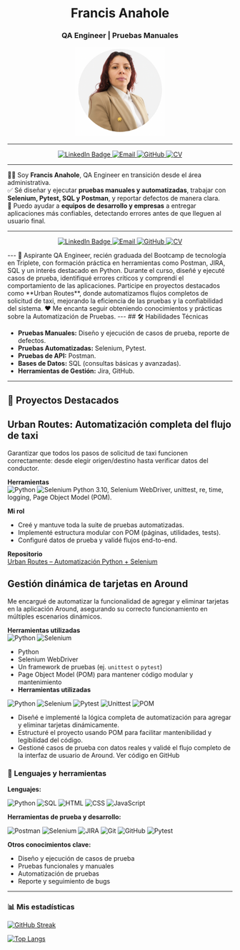 <h1 align="center">Francis Anahole</h1>
<h3 align="center">QA Engineer | Pruebas Manuales</h3>

<p align="center">
  <img src="avatar.png" alt="Francis Anahole" width="200" height="200">
</p>

---

<p align="center">
  <a href="https://www.linkedin.com/in/francis-anahole/">
    <img src="https://img.shields.io/badge/LinkedIn-0077B5?style=for-the-badge&logo=linkedin&logoColor=white" alt="LinkedIn Badge"/>
  </a>
  <a href="mailto:anaholef@gmail.com">
    <img src="https://img.shields.io/badge/Email-%23D14836.svg?style=for-the-badge&logo=gmail&logoColor=white" alt="Email"/>
  </a>
  <a href="https://github.com/FrancisAnahole">
    <img src="https://img.shields.io/badge/GitHub-%23121011.svg?style=for-the-badge&logo=github&logoColor=white" alt="GitHub"/>
  </a>
  <a href="https://drive.google.com/tu-link-de-cv" target="_blank">
    <img src="https://img.shields.io/badge/CV-%230A66C2.svg?style=for-the-badge&logo=googledrive&logoColor=white" alt="CV"/>
  </a>
</p>

---
👩‍💻 Soy **Francis Anahole**, QA Engineer en transición desde el área administrativa.  
✅ Sé diseñar y ejecutar **pruebas manuales y automatizadas**, trabajar con **Selenium, Pytest, SQL y Postman**, y reportar defectos de manera clara.  
🚀 Puedo ayudar a **equipos de desarrollo y empresas** a entregar aplicaciones más confiables, detectando errores antes de que lleguen al usuario final.  

---
<p align="center">
  <a href="https://www.linkedin.com/in/francis-anahole/">
    <img src="https://img.shields.io/badge/LinkedIn-0077B5?style=for-the-badge&logo=linkedin&logoColor=white" alt="LinkedIn Badge"/>
  </a>
  <a href="mailto:anaholef@gmail.com">
    <img src="https://img.shields.io/badge/Email-%23D14836.svg?style=for-the-badge&logo=gmail&logoColor=white" alt="Email"/>
  </a>
  <a href="https://github.com/FrancisAnahole">
    <img src="https://img.shields.io/badge/GitHub-%23121011.svg?style=for-the-badge&logo=github&logoColor=white" alt="GitHub"/>
  </a>
  <a href="https://drive.google.com/tu-link-de-cv" target="_blank">
    <img src="https://img.shields.io/badge/CV-%230A66C2.svg?style=for-the-badge&logo=googledrive&logoColor=white" alt="CV"/>
  </a>
</p>
---
🔭 Aspirante QA Engineer, recién graduada del Bootcamp de tecnología en Triplete, con formación práctica en herramientas como Postman, JIRA, SQL y un interés destacado en Python. Durante el curso, diseñé y ejecuté casos de prueba, identifiqué errores críticos y comprendí el comportamiento de las aplicaciones. Participe en proyectos destacados como **Urban Routes**, donde automatizamos flujos completos de solicitud de taxi, mejorando la eficiencia de las pruebas y la confiabilidad del sistema.  
❤️ Me encanta seguir obteniendo conocimientos y prácticas sobre la Automatización de Pruebas.
---
## 🛠️ Habilidades Técnicas

- **Pruebas Manuales:** Diseño y ejecución de casos de prueba, reporte de defectos.  
- **Pruebas Automatizadas:** Selenium, Pytest.  
- **Pruebas de API:** Postman.  
- **Bases de Datos:** SQL (consultas básicas y avanzadas).  
- **Herramientas de Gestión:** Jira, GitHub.

---
## 📂 Proyectos Destacados

##  Urban Routes: Automatización completa del flujo de taxi

Garantizar que todos los pasos de solicitud de taxi funcionen correctamente: desde elegir origen/destino hasta verificar datos del conductor.

**Herramientas**  
![Python](https://img.shields.io/badge/Python-3776AB?style=for-the-badge&logo=python&logoColor=white)
![Selenium](https://img.shields.io/badge/Selenium-43B02A?style=for-the-badge&logo=selenium&logoColor=white)
Python 3.10, Selenium WebDriver, unittest, re, time, logging, Page Object Model (POM).

**Mi rol**  
- Creé y mantuve toda la suite de pruebas automatizadas.  
- Implementé estructura modular con POM (páginas, utilidades, tests).  
- Configuré datos de prueba y validé flujos end-to-end.

**Repositorio**  
[Urban Routes – Automatización Python + Selenium](https://github.com/Francis2040/UrbanRoutes_Automatizacion_Python_Selenium)

##  Gestión dinámica de tarjetas en Around
Me encargué de automatizar la funcionalidad de agregar y eliminar tarjetas en la aplicación Around, asegurando su correcto funcionamiento en múltiples escenarios dinámicos.

**Herramientas utilizadas**  
![Python](https://img.shields.io/badge/Python-3776AB?style=for-the-badge&logo=python&logoColor=white)
![Selenium](https://img.shields.io/badge/Selenium-43B02A?style=for-the-badge&logo=selenium&logoColor=white)
- Python  
- Selenium WebDriver  
- Un framework de pruebas (ej. `unittest` o `pytest`)  
- Page Object Model (POM) para mantener código modular y mantenimiento
- **Herramientas utilizadas**  

<p align="left">
  <img src="https://img.shields.io/badge/Python-3776AB?style=for-the-badge&logo=python&logoColor=white" alt="Python"/>
  <img src="https://img.shields.io/badge/Selenium-43B02A?style=for-the-badge&logo=selenium&logoColor=white" alt="Selenium"/>
  <img src="https://img.shields.io/badge/Pytest-0A9EDC?style=for-the-badge&logo=pytest&logoColor=white" alt="Pytest"/>
  <img src="https://img.shields.io/badge/Unittest-FFCA28?style=for-the-badge&logo=python&logoColor=black" alt="Unittest"/>
  <img src="https://img.shields.io/badge/Page%20Object%20Model-POM-blue?style=for-the-badge" alt="POM"/>
</p>


  
- Diseñé e implementé la lógica completa de automatización para agregar y eliminar tarjetas dinámicamente.  
- Estructuré el proyecto usando POM para facilitar mantenibilidad y legibilidad del código.  
- Gestioné casos de prueba con datos reales y validé el flujo completo de la interfaz de usuario de Around.
Ver código en GitHub

### 🧪 Lenguajes y herramientas

**Lenguajes:**

![Python](https://img.shields.io/badge/Python-3776AB?style=for-the-badge&logo=python&logoColor=white)
![SQL](https://img.shields.io/badge/SQL-003B57?style=for-the-badge&logo=sqlite&logoColor=white)
![HTML](https://img.shields.io/badge/HTML-E34F26?style=for-the-badge&logo=html5&logoColor=white)
![CSS](https://img.shields.io/badge/CSS-1572B6?style=for-the-badge&logo=css3&logoColor=white)
![JavaScript](https://img.shields.io/badge/JavaScript-F7DF1E?style=for-the-badge&logo=javascript&logoColor=black)

**Herramientas de prueba y desarrollo:**

![Postman](https://img.shields.io/badge/Postman-FF6C37?style=for-the-badge&logo=postman&logoColor=white)
![Selenium](https://img.shields.io/badge/Selenium-43B02A?style=for-the-badge&logo=selenium&logoColor=white)
![JIRA](https://img.shields.io/badge/JIRA-0052CC?style=for-the-badge&logo=jira&logoColor=white)
![Git](https://img.shields.io/badge/Git-F05032?style=for-the-badge&logo=git&logoColor=white)
![GitHub](https://img.shields.io/badge/GitHub-181717?style=for-the-badge&logo=github&logoColor=white)
![Pytest](https://img.shields.io/badge/Pytest-0A9EDC?style=for-the-badge&logo=python&logoColor=white)

**Otros conocimientos clave:**

- Diseño y ejecución de casos de prueba  
- Pruebas funcionales y manuales  
- Automatización de pruebas  
- Reporte y seguimiento de bugs
---
### :bar_chart: Mis estadísticas

[![GitHub Streak](http://github-readme-streak-stats.herokuapp.com?user=Francis2040&theme=dark&background=000000)](https://git.io/streak-stats)

[![Top Langs](https://github-readme-stats.vercel.app/api/top-langs/?username=Francis2040&layout=compact&theme=vision-friendly-dark)](https://github.com/anuraghazra/github-readme-stats)
